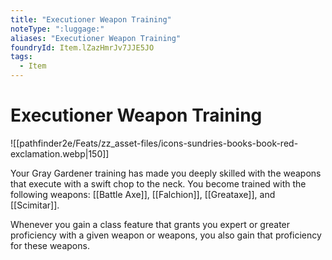 ```yaml
---
title: "Executioner Weapon Training"
noteType: ":luggage:"
aliases: "Executioner Weapon Training"
foundryId: Item.lZazHmrJv7JJE5JO
tags:
  - Item
---
```


# Executioner Weapon Training
![[pathfinder2e/Feats/zz_asset-files/icons-sundries-books-book-red-exclamation.webp|150]]

Your Gray Gardener training has made you deeply skilled with the weapons that execute with a swift chop to the neck. You become trained with the following weapons: [[Battle Axe]], [[Falchion]], [[Greataxe]], and [[Scimitar]].

Whenever you gain a class feature that grants you expert or greater proficiency with a given weapon or weapons, you also gain that proficiency for these weapons.
